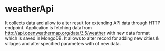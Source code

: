 # weatherApi
It collects data and allow to alter result for extending API data through HTTP endpoint. Application is fetching data from http://api.openweathermap.org/data/2.5/weather with new data format which is saved in MongoDB. It allows to alter record for adding new cities &amp; villages and alter specified parameters with of new data.
